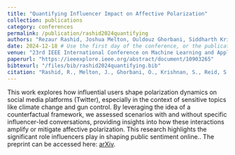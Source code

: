 ```yaml
---
title: "Quantifying Influencer Impact on Affective Polarization"
collection: publications
category: conferences
permalink: /publication/rashid2024quantifying
authors: "Rezaur Rashid, Joshua Melton, Ouldouz Ghorbani, Siddharth Krishnan, Shannon Reid, Gabriel Terejanu"
date: 2024-12-18 # Use the first day of the conference, or the publication date if you know it
venue: "23rd IEEE International Conference on Machine Learning and Applications (ICMLA)"
paperurl: "https://ieeexplore.ieee.org/abstract/document/10903265" 
bibtexurl: "/files/bib/rashid2024quantifying.bib"
citation: "Rashid, R., Melton, J., Ghorbani, O., Krishnan, S., Reid, S., & Terejanu, G. (2024, December). Quantifying Influencer Impact on Affective Polarization. In 2024 International Conference on Machine Learning and Applications (ICMLA) (pp. 1135-1140). IEEE."
---
```

This work explores how influential users shape polarization dynamics on social media platforms (Twitter), especially in the context of sensitive topics like climate change and gun control. By leveraging the idea of a counterfactual framework, we assessed scenarios with and without specific influencer-led conversations, providing insights into how these interactions amplify or mitigate affective polarization. This research highlights the significant role influencers play in shaping public sentiment online.. The preprint can be accessed here: [arXiv](https://arxiv.org/pdf/2405.15893).